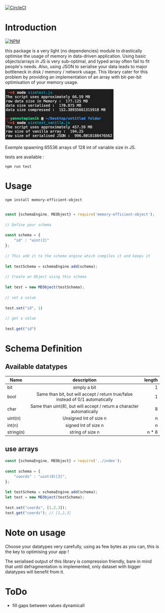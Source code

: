 

[![CircleCI](https://circleci.com/gh/azukaar/memory-efficient-object/tree/master.svg?style=svg)](https://circleci.com/gh/azukaar/memory-efficient-object/tree/master)

# Introduction

[![NPM](https://nodei.co/npm/memory-efficient-object.png)](https://npmjs.org/package/memory-efficient-object)

this package is a very light (no dependencies) module to drastically optimise the usage of memory in data-driven application. Using basic objects/arrays in JS is very sub-optimal, and typed array often fail to fit people's needs. Also, using JSON to serialise your data leads to major bottleneck in disk / memory / network usage. This library cater for this problem by providing an implementation of an array with bit-per-bit optimisation of your memory usage.

![alt text](https://github.com/azukaar/memory-efficient-object/blob/master/doc.png?raw=true "Small test")


Exemple spawning 65536 arrays of 128 int of variable size in JS.

tests are available : 

```
npm run test
```

# Usage

```
npm install memory-efficient-object
```

```javascript

const {schemaEngine, MEObject} = require('memory-efficient-object');

// Define your schema

const schema = {
    "id" : "uint(2)"
};

// This add it to the schema engine which compiles it and keeps it

let testSchema = schemaEngine.add(schema);

// Create an Object using this schema

let test = new MEObject(testSchema);

// set a value

test.set("id", 1)

// get a value

test.get("id")

```

# Schema Definition

## Available datatypes

| Name          | description   	| length  |
| ------------- |:-------------:	| -----:|
| bit           | simply a bit	 	| 1 |
| bool 			| Same than bit, but will accept / return true/false instead of 0/1 automatically      	| 1 |
| char 			| Same than uint(8), but will accept / return a character automatically      	| 8 |
| uint(n) 			| Unsigned Int of size n  	| n |
| int(n) 			| signed Int of size n  	| n |
| string(n) 			| string of size n  	| n * 8 |


## use arrays


```javascript
const {schemaEngine, MEObject} = require('../index');

const schema = {
    "coords" : "uint(8)[3]",
};

let testSchema = schemaEngine.add(schema);
let test = new MEObject(testSchema);

test.set("coords", [1,2,3]);
test.get("coords"); // [1,2,3]
```


# Note on usage

Choose your datatypes very carefully, using as few bytes as you can, this is the key to optimising your app !

The serialised output of this library is compression friendly, bare in mind that until defragmentation is implemented, only dataset with bigger datatypes will benefit from it.

# ToDo

- fill gaps between values dynamicall